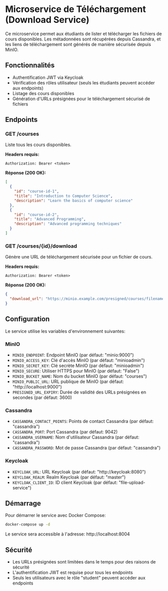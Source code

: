 # Microservice de Téléchargement (Download Service)

Ce microservice permet aux étudiants de lister et télécharger les fichiers de cours disponibles. Les métadonnées sont récupérées depuis Cassandra, et les liens de téléchargement sont générés de manière sécurisée depuis MinIO.

## Fonctionnalités

- Authentification JWT via Keycloak
- Vérification des rôles utilisateur (seuls les étudiants peuvent accéder aux endpoints)
- Listage des cours disponibles
- Génération d'URLs présignées pour le téléchargement sécurisé de fichiers

## Endpoints

### GET /courses

Liste tous les cours disponibles.

**Headers requis:**
```
Authorization: Bearer <token>
```

**Réponse (200 OK):**
```json
[
  {
    "id": "course-id-1",
    "title": "Introduction to Computer Science",
    "description": "Learn the basics of computer science"
  },
  {
    "id": "course-id-2",
    "title": "Advanced Programming",
    "description": "Advanced programming techniques"
  }
]
```

### GET /courses/{id}/download

Génère une URL de téléchargement sécurisée pour un fichier de cours.

**Headers requis:**
```
Authorization: Bearer <token>
```

**Réponse (200 OK):**
```json
{
  "download_url": "https://minio.example.com/presigned/courses/filename.pdf"
}
```

## Configuration

Le service utilise les variables d'environnement suivantes:

### MinIO
- `MINIO_ENDPOINT`: Endpoint MinIO (par défaut: "minio:9000")
- `MINIO_ACCESS_KEY`: Clé d'accès MinIO (par défaut: "minioadmin")
- `MINIO_SECRET_KEY`: Clé secrète MinIO (par défaut: "minioadmin")
- `MINIO_SECURE`: Utiliser HTTPS pour MinIO (par défaut: "False")
- `MINIO_BUCKET_NAME`: Nom du bucket MinIO (par défaut: "courses")
- `MINIO_PUBLIC_URL`: URL publique de MinIO (par défaut: "http://localhost:9000")
- `PRESIGNED_URL_EXPIRY`: Durée de validité des URLs présignées en secondes (par défaut: 3600)

### Cassandra
- `CASSANDRA_CONTACT_POINTS`: Points de contact Cassandra (par défaut: "cassandra")
- `CASSANDRA_PORT`: Port Cassandra (par défaut: 9042)
- `CASSANDRA_USERNAME`: Nom d'utilisateur Cassandra (par défaut: "cassandra")
- `CASSANDRA_PASSWORD`: Mot de passe Cassandra (par défaut: "cassandra")

### Keycloak
- `KEYCLOAK_URL`: URL Keycloak (par défaut: "http://keycloak:8080")
- `KEYCLOAK_REALM`: Realm Keycloak (par défaut: "master")
- `KEYCLOAK_CLIENT_ID`: ID client Keycloak (par défaut: "file-upload-service")

## Démarrage

Pour démarrer le service avec Docker Compose:

```bash
docker-compose up -d
```

Le service sera accessible à l'adresse: http://localhost:8004

## Sécurité

- Les URLs présignées sont limitées dans le temps pour des raisons de sécurité
- L'authentification JWT est requise pour tous les endpoints
- Seuls les utilisateurs avec le rôle "student" peuvent accéder aux endpoints